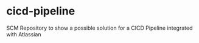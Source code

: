 # cicd-pipeline
SCM Repository to show a possible solution for a CICD Pipeline integrated with Atlassian 
